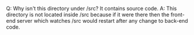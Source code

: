 Q: Why isn't this directory under /src? It contains source code.
A: This directory is not located inside /src because if it were there then the 
front-end server which watches /src would restart after any change to back-end code.